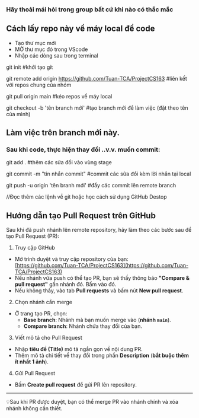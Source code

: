 ### Hãy thoải mái hỏi trong group bất cứ khi nào có thắc mắc

## Cách lấy repo này về máy local để code
- Tạo thư mục mới
- MỞ thư mục đó trong VScode
- Nhập các dòng sau trong terminal

git init    #khởi tạo git      

git remote add origin https://github.com/Tuan-TCA/ProjectCS163  #liên kết với repos chung của nhóm

git pull origin main    #kéo repos về máy local

git checkout -b 'tên branch mới'    #tạo branch mới để làm việc (đặt theo tên của mình)

## Làm việc trên branch mới này.
### Sau khi code, thực hiện thay đổi ..v.v. muốn commit:

git add .   #thêm các sửa đổi vào vùng stage

git commit -m "tin nhắn commit"     #commit các sửa đổi kèm lời nhắn tại local

git push -u origin 'tên branh mới'  #đẩy các commit lên remote branch

//Đọc thêm các lệnh về git hoặc học cách sử dụng GitHub Destop

## Hướng dẫn tạo Pull Request trên GitHub

Sau khi đã push nhánh lên remote repository, hãy làm theo các bước sau để tạo Pull Request (PR):

1. Truy cập GitHub
- Mở trình duyệt và truy cập repository của bạn:  
  [https://github.com/Tuan-TCA/ProjectCS163](https://github.com/Tuan-TCA/ProjectCS163)
- Nếu nhánh vừa push có thể tạo PR, bạn sẽ thấy thông báo **"Compare & pull request"** gần nhánh đó. Bấm vào đó.
- Nếu không thấy, vào tab **Pull requests** và bấm nút **New pull request**.


2. Chọn nhánh cần merge
- Ở trang tạo PR, chọn:
  - **Base branch**: Nhánh mà bạn muốn merge vào (**nhánh `main`**).
  - **Compare branch**: Nhánh chứa thay đổi của bạn.


3. Viết mô tả cho Pull Request
- Nhập **tiêu đề (Title)** mô tả ngắn gọn về nội dung PR.
- Thêm mô tả chi tiết về thay đổi trong phần **Description** (**bắt buộc thêm ít nhất 1 ảnh**).


4. Gửi Pull Request
- Bấm **Create pull request** để gửi PR lên repository.

---
💡Sau khi PR được duyệt, bạn có thể merge PR vào nhánh chính và xóa nhánh không cần thiết.

